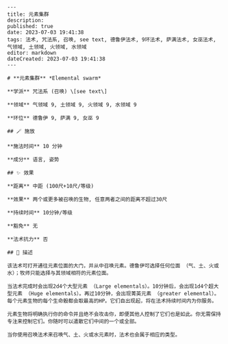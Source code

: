 
    ---
    title: 元素集群
    description: 
    published: true
    date: 2023-07-03 19:41:38
    tags: 法术, 咒法系, 召唤, see text, 德鲁伊法术, 9环法术, 萨满法术, 女巫法术, 气领域, 土领域, 火领域, 水领域
    editor: markdown
    dateCreated: 2023-07-03 19:41:38
    ---

    # **元素集群** *Elemental swarm*

    **学派** 咒法系 (召唤) \[see text\] 

    **领域** 气领域 9, 土领域 9, 火领域 9, 水领域 9

    **环位** 德鲁伊 9, 萨满 9, 女巫 9

    ## 🪄 施放

    **施法时间** 10 分钟

    **成分** 语言, 姿势

    ## ✨ 效果  

    **距离** 中距 (100尺+10尺/等级) 

    **效果** 两个或更多被召唤的生物, 任意两者之间的距离不超过30尺 

    **持续时间** 10分钟/等级 

    **豁免** 无

    **法术抗力** 否

    ## 📖 描述

    该法术可打开通往元素位面的大门，并从中召唤元素。德鲁伊可选择任何位面 （气、土、火或水）；牧师只能选择与其领域相符的元素位面。

    当法术完成时会出现2d4个大型元素 （Large elementals）。10分钟后，会出现1d4个超大型元素 （Huge elementals）。再过10分钟，会出现菁英元素 （greater elemental）。每个元素生物的每个生命骰都会取最高的HP。它们自出现起，将在法术持续时间内为你服务。

    元素生物将明确执行你的命令并且绝不会攻击你，即便其他人控制了它们也是如此。你无需保持专注来控制它们。你随时可以遣散它们中间的一个或全部。

    当你使用召唤法术来召唤气、土、火或水元素时，法术也会属于相应的类型。
    